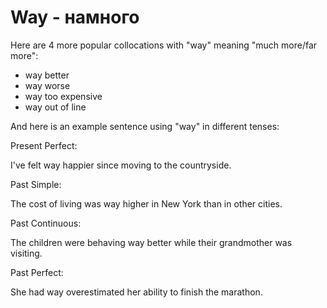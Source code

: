 # Way - намного




Here are 4 more popular collocations with "way" meaning "much more/far more":

- way better
- way worse
- way too expensive
- way out of line

And here is an example sentence using "way" in different tenses:

Present Perfect:

I've felt way happier since moving to the countryside.

Past Simple:

The cost of living was way higher in New York than in other cities.

Past Continuous:

The children were behaving way better while their grandmother was visiting.

Past Perfect:

She had way overestimated her ability to finish the marathon.
